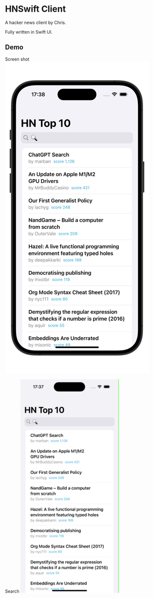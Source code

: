 # HNSwift Client

A hacker news client by Chris.

Fully written in Swift UI.

## Demo

Screen shot
![alt text](../doc/img/RocketSim_Screenshot_iPhone_15_Pro_6.1_2024-11-01_17.38.27.jpeg)

Search
![alt text](../doc/img/RocketSim_Recording_iPhone_15_Pro_6.1_2024-11-01_17.37.53.gif)
